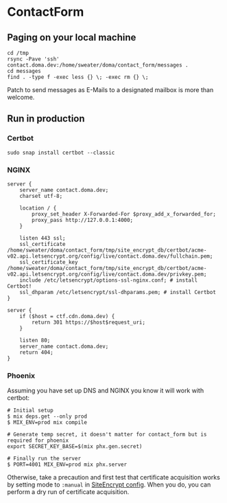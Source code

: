 # ContactForm

## Paging on your local machine

```
cd /tmp
rsync -Pave 'ssh' contact.doma.dev:/home/sweater/doma/contact_form/messages .
cd messages
find . -type f -exec less {} \; -exec rm {} \;
```

Patch to send messages as E-Mails to a designated mailbox is more than welcome.

## Run in production

### Certbot

```
sudo snap install certbot --classic
```

### NGINX

```
server {
	server_name contact.doma.dev;
	charset utf-8;

	location / {
		proxy_set_header X-Forwarded-For $proxy_add_x_forwarded_for;
		proxy_pass http://127.0.0.1:4000;
	}

	listen 443 ssl;
	ssl_certificate /home/sweater/doma/contact_form/tmp/site_encrypt_db/certbot/acme-v02.api.letsencrypt.org/config/live/contact.doma.dev/fullchain.pem;
	ssl_certificate_key /home/sweater/doma/contact_form/tmp/site_encrypt_db/certbot/acme-v02.api.letsencrypt.org/config/live/contact.doma.dev/privkey.pem;
	include /etc/letsencrypt/options-ssl-nginx.conf; # install Certbot!
	ssl_dhparam /etc/letsencrypt/ssl-dhparams.pem; # install Certbot
}

server {
	if ($host = ctf.cdn.doma.dev) {
		return 301 https://$host$request_uri;
	} 

	listen 80;
	server_name contact.doma.dev;
	return 404;
}
```

### Phoenix

Assuming you have set up DNS and NGINX you know it will work with certbot:

```
# Initial setup
$ mix deps.get --only prod
$ MIX_ENV=prod mix compile

# Generate temp secret, it doesn't matter for contact_form but is required for phoenix
export SECRET_KEY_BASE=$(mix phx.gen.secret)

# Finally run the server
$ PORT=4001 MIX_ENV=prod mix phx.server
```

Otherwise, take a precaution and first test that certificate acquisition works by setting mode to `:manual` in [SiteEncrypt config](https://hexdocs.pm/site_encrypt/0.4.2/SiteEncrypt.html#configure/1-options).
When you do, you can perform a dry run of certificate acquisition.
